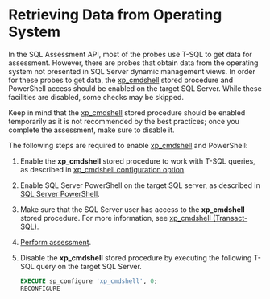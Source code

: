 # Retrieving Data from Operating System

In the SQL Assessment API, most of the probes use T-SQL to get data for assessment. However, there are probes that obtain data from the operating system not presented in SQL Server dynamic management views. In order for these probes to get data, the [xp_cmdshell](https://docs.microsoft.com/en-us/sql/relational-databases/system-stored-procedures/xp-cmdshell-transact-sql) stored procedure and PowerShell access should be enabled on the target SQL Server. While these facilities are disabled, some checks may be skipped.

Keep in mind that the [xp_cmdshell](https://docs.microsoft.com/en-us/sql/relational-databases/system-stored-procedures/xp-cmdshell-transact-sql) stored procedure should be enabled temporarily as it is not recommended by the best practices; once you complete the assessment, make sure to disable it.

The following steps are required to enable [xp_cmdshell](https://docs.microsoft.com/en-us/sql/relational-databases/system-stored-procedures/xp-cmdshell-transact-sql) and PowerShell:

1. Enable the **xp_cmdshell** stored procedure to work with T-SQL queries, as described in [xp_cmdshell configuration option](https://docs.microsoft.com/sql/database-engine/configure-windows/xp-cmdshell-server-configuration-option).

2. Enable SQL Server PowerShell on the target SQL server, as described in [SQL Server PowerShell](https://docs.microsoft.com/sql/powershell/sql-server-powershell).

3. Make sure that the SQL Server user has access to the **xp_cmdshell** stored procedure. For more information, see [xp_cmdshell (Transact-SQL)](https://docs.microsoft.com/sql/relational-databases/system-stored-procedures/xp-cmdshell-transact-sql).

4. [Perform assessment](https://docs.microsoft.com/sql/tools/sql-assessment-api/sql-assessment-api-overview?view=sql-server-ver15#get-started-using-sql-assessment-cmdlets).

5. Disable the **xp_cmdshell** stored procedure by executing the following T-SQL query on the target SQL Server.

    ``` sql
    EXECUTE sp_configure 'xp_cmdshell', 0;
    RECONFIGURE
    ```

